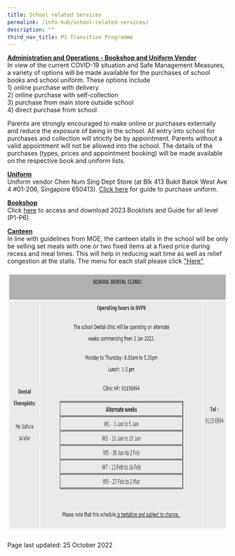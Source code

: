 ```yaml
---
title: School related Services
permalink: /info-hub/school-related-services/
description: ""
third_nav_title: P1 Transition Programme
---
```

<p><u><strong>Administration and Operations - Bookshop and Uniform Vendor<br></strong></u>In view of the current COVID-19 situation and Safe Management Measures, a variety of options will be made available for the purchases of school books and school uniform. These options include<br>1) online purchase with delivery<br>2) online purchase with self-collection<br>3) purchase from main store outside school<br>4) direct purchase from school</p>
<p>Parents are strongly encouraged to make online or purchases externally and reduce the exposure of being in the school. All entry into school for purchases and collection will strictly be by appointment. Parents without a valid appointment will not be allowed into the school. The details of the purchases (types, prices and appointment booking) will be made available on the respective book and uniform lists.</p>
<p><u><strong>Uniform<br></strong></u>Uniform vendor Chen Num Sing Dept Store (at Blk 413 Bukit Batok West Ave 4 #01-206, Singapore 650413).&nbsp;<a rel="noopener" target="_blank" href="https://drive.google.com/file/d/11Sdm74fkkHTzRpqdB7GHOSNJlWM78WLy/view?usp=sharing&amp;litebox=1">Click here</a>&nbsp;for guide to purchase uniform.</p>
<p><strong><u>Bookshop<br></u></strong>Click&nbsp;<u><a data-saferedirecturl="https://www.google.com/url?q=https://drive.google.com/drive/folders/1LeB7Ei8TdtX3-V8zEaUYPr3Ul_7B3ohD?usp%3Dsharing&amp;source=gmail&amp;ust=1608183411061000&amp;usg=AFQjCNEpY_R1CdyaBKCojI4RtVLbQT87Bg" rel="noopener" target="_blank" href="https://drive.google.com/drive/folders/1_1_PtgMeYOOM88YUF2ZLdlIpQKrnsqUS?usp=sharing">here</a></u>&nbsp;to access and download 2023 Booklists and Guide for all level (P1-P6).</p>
<p><u><strong>Canteen<br></strong></u>In line with guidelines from MOE, the canteen stalls in the school will be only be selling set meals with one or two fixed items at a fixed price during recess and meal times. This will help in reducing wait time as well as relief congestion at the stalls. The menu for each stall please click&nbsp;<a rel="noopener" target="_blank" href="https://drive.google.com/file/d/1B1LEG8gbvFc6DDp9R5QvH1gl93JYL9jz/view">"Here"</a></p>
<img src="/images/School%20Dental.jpg" style=height:600px;width800px>
<p>Page last updated: 25 October 2022</p>